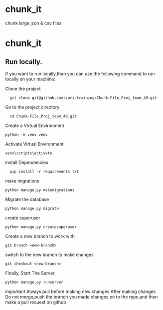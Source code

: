 # chunk_it
chunk large json &amp; csv files

# chunk_it
## Run locally.

If you want to run locally,then you can use the following command to run locally on your machine:


Clone the project
```
  git clone git@github.com:zuri-training/Chunk-File_Proj_team_49.git
```

Go to the project directory
```
  cd Chunk-File_Proj_team_49.git
```

Create a Virtual Environment 
```
python -m venv venv
```

Activate Virtual Environment
```
venv\scripts\activate
```

Install Dependencies
```
  pip install -r requirements.txt
```

make migrations
```
python manage.py makemigrations
```

Migrate the database
```
python manage.py migrate
```

create superuser 
```
python manage.py createsuperuser
```

Create a new branch to work with
```
git branch <new-branch>
```

switch to the new branch to make changes
```
git checkout <new-branch>
```

Finally, Start The Server.
```
python manage.py runserver
```
*important*
Always pull before making new changes
After making changes Do not merge,push the branch you made changes on to the repo,and then make a pull request on github




